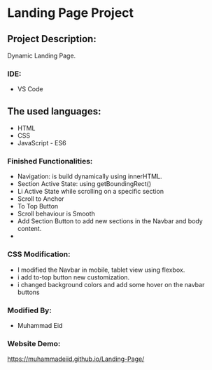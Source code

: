 # Landing Page Project

## Project Description:
Dynamic Landing Page.

### IDE:
- VS Code

## The used languages:
- HTML
- CSS
- JavaScript - ES6

### Finished Functionalities:
- Navigation: is build dynamically using innerHTML.
- Section Active State: using getBoundingRect()
- Li Active State while scrolling on a specific section
- Scroll to Anchor
- To Top Button
- Scroll behaviour is Smooth
- Add Section Button to add new sections in the Navbar and body content.
- 
### CSS Modification:
- I modified the Navbar in mobile, tablet view using flexbox.
- i add to-top button new customization.
- i changed background colors and add some hover on the navbar buttons

### Modified By:
- Muhammad Eid

### Website Demo:
https://muhammadeiid.github.io/Landing-Page/
